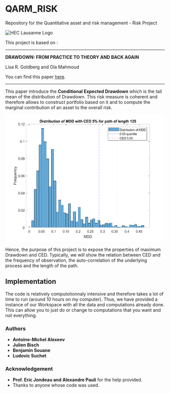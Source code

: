 # QARM_RISK

Repository for the Quantitative asset and risk management - Risk Project

![HEC Lausanne Logo](https://upload.wikimedia.org/wikipedia/commons/thumb/a/a3/HEC_Lausanne_logo.svg/293px-HEC_Lausanne_logo.svg.png)

This project is based on :


------------------------------------------------------------------------------------------------------------------------------
**DRAWDOWN: FROM PRACTICE TO THEORY AND BACK AGAIN**

Lisa R. Goldberg and Ola Mahmoud

 You can find this paper [here](https://arxiv.org/pdf/1404.7493.pdf).
 
------------------------------------------------------------------------------------------------------------------------------

This paper introduce the **Conditional Expected Drawdown** which is the tail mean of the distribution of Drawdown. This risk measure is coherent and therefore allows to construct portfolio based on it and to compute the marginal contribution of an asset to the overall risk. 

<img src="https://github.com/blacksouane/QARM_RISK/blob/master/Plots/MDD_Distribution.png" height="400" width="600"> 

Hence, the purpose of this project is to expose the properties of maximum Drawdown and CED. Typically, we will show the relation between CED and the frequency of observation, the auto-correlation of the underlying process and the length of the path.

## Implementation

The code is relatively computotionnaly intensive and therefore takes a lot of time to run (around 10 hours on my computer). Thus, we have provided a instance of our Workspace with all the data and computations already done. This can allow you to just do or change to computations that you want and not everything.

### Authors

* **Antoine-Michel Alexeev** 
* **Julien Bisch**
* **Benjamin Souane** 
* **Ludovic Suchet**

### Acknowledgement

* **Prof. Eric Jondeau and Alexandre Pauli** for the help provided.
* Thanks to anyone whose code was used.
